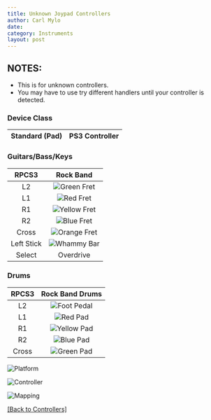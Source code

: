 ```yaml
---
title: Unknown Joypad Controllers
author: Carl Mylo
date: 
category: Instruments
layout: post
---
```


## NOTES:

* This is for unknown controllers.
* You may have to use try different handlers until your controller is detected.

### Device Class

| Standard (Pad) | PS3 Controller |
|:------------------:|:---------------------:|

### Guitars/Bass/Keys

| **RPCS3**          | **Rock Band** |
|:------------------:|:---------------------:|
| L2 | ![Green Fret](https://raw.githubusercontent.com/hmxmilohax/rb3-pc/main/assets/images/btns/gtrs/gf.png "Green Fret") |
| L1 | ![Red Fret](https://raw.githubusercontent.com/hmxmilohax/rb3-pc/main/assets/images/btns/gtrs/rf.png "Red Fret") |
| R1 | ![Yellow Fret](https://raw.githubusercontent.com/hmxmilohax/rb3-pc/main/assets/images/btns/gtrs/yf.png "Yellow Fret") |
| R2 | ![Blue Fret](https://raw.githubusercontent.com/hmxmilohax/rb3-pc/main/assets/images/btns/gtrs/bf.png "Blue Fret") |
| Cross | ![Orange Fret](https://raw.githubusercontent.com/hmxmilohax/rb3-pc/main/assets/images/btns/gtrs/of.png "Orange Fret") |
| Left Stick | ![Whammy Bar](https://raw.githubusercontent.com/hmxmilohax/rb3-pc/main/assets/images/btns/gtrs/wb.png "Whammy Bar") |
| Select | Overdrive |

### Drums 

| **RPCS3**    | **Rock Band Drums** |
|:--------:|:-------------------:|
| L2 | ![Foot Pedal](https://raw.githubusercontent.com/hmxmilohax/rb3-pc/main/assets/images/btns/drms/rb/kp.png "Foot Pedal") |
| L1 | ![Red Pad](https://raw.githubusercontent.com/hmxmilohax/rb3-pc/main/assets/images/btns/drms/rb/rp.png "Red Pad") |
| R1 | ![Yellow Pad](https://raw.githubusercontent.com/hmxmilohax/rb3-pc/main/assets/images/btns/drms/rb/yp.png "Yellow Pad") |
| R2 | ![Blue Pad](https://raw.githubusercontent.com/hmxmilohax/rb3-pc/main/assets/images/btns/drms/rb/bp.png "Blue Pad") |
| Cross | ![Green Pad](https://raw.githubusercontent.com/hmxmilohax/rb3-pc/main/assets/images/btns/drms/rb/gp.png "Green Pad") |



![Platform](https://raw.githubusercontent.com/hmxmilohax/rb3-pc/main/assets/images/instruments/plat/myst.png "Platform") 

![Controller](https://raw.githubusercontent.com/hmxmilohax/rb3-pc/main/assets/images/instruments/cont/mystcontrollers.png "Controller") 

![Mapping](https://raw.githubusercontent.com/hmxmilohax/rb3-pc/main/assets/images/instruments/maps/mystmapping.png "Mapping") 

[[Back to Controllers]](https://rb3pc.milohax.org/english/controllers/)